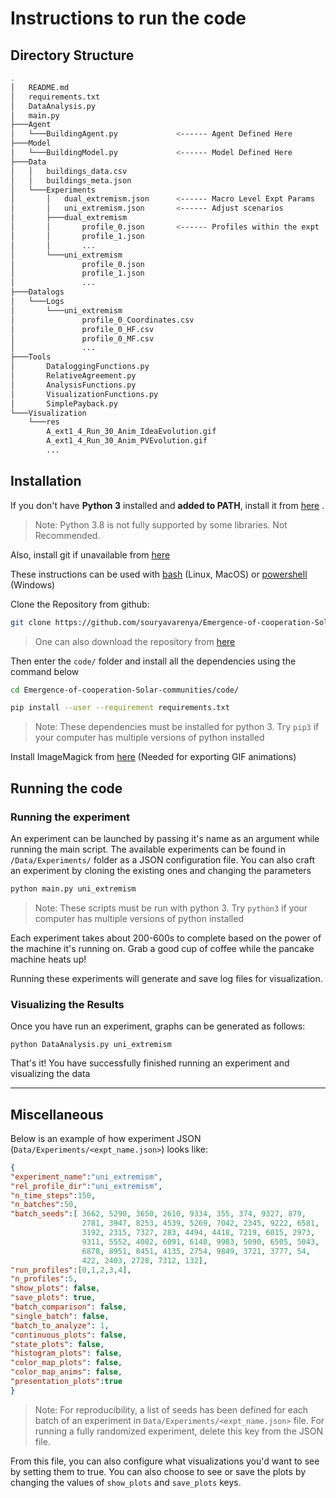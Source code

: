 # Instructions to run the code

## Directory Structure

```bash
.
│   README.md 
│   requirements.txt
│   DataAnalysis.py
│   main.py
├───Agent
│   └───BuildingAgent.py             <------ Agent Defined Here
├───Model 
│   └───BuildingModel.py             <------ Model Defined Here
├───Data
│   │   buildings_data.csv
│   │   buildings_meta.json
│   └───Experiments
│       │   dual_extremism.json      <------ Macro Level Expt Params
│       │   uni_extremism.json       <------ Adjust scenarios
│       ├───dual_extremism
│       │       profile_0.json       <------ Profiles within the expt
│       │       profile_1.json
│       │       ...
│       └───uni_extremism
│               profile_0.json
│               profile_1.json
│               ...
├───Datalogs
│   └───Logs
│       └───uni_extremism
│               profile_0_Coordinates.csv
│               profile_0_HF.csv
│               profile_0_MF.csv
│               ...
├───Tools
│       DataloggingFunctions.py
│       RelativeAgreement.py
│       AnalysisFunctions.py
│       VisualizationFunctions.py
│       SimplePayback.py
└───Visualization
    └───res
        A_ext1_4_Run_30_Anim_IdeaEvolution.gif
        A_ext1_4_Run_30_Anim_PVEvolution.gif
        ...
```

## Installation

If you don't have **Python 3** installed and **added to PATH**, install it from [here](https://www.python.org/downloads/release/python-375/) . 

> Note: Python 3.8 is not fully supported by some libraries. Not Recommended.

Also, install git if unavailable from [here](https://git-scm.com/)

These instructions can be used with <u>bash</u> (Linux, MacOS) or <u>powershell</u> (Windows)

Clone the Repository from github:

```bash
git clone https://github.com/souryavarenya/Emergence-of-cooperation-Solar-communities.git
```

> One can also download the repository from [here](https://github.com/souryavarenya/Emergence-of-cooperation-Solar-communities/archive/master.zip)

Then enter the `code/` folder and install all the dependencies using the command below

```bash
cd Emergence-of-cooperation-Solar-communities/code/

pip install --user --requirement requirements.txt
```

> Note: These dependencies must be installed for python 3. Try `pip3` if your computer has multiple versions of python installed

Install ImageMagick from [here](https://imagemagick.org/script/download.php) (Needed for exporting GIF animations) 

## Running the code

### Running the experiment

An experiment can be launched by passing it's name as an argument while running the main script. The available experiments can be found in `/Data/Experiments/` folder as a JSON configuration file. You can also craft an experiment by cloning the existing ones and changing the parameters

```bash
python main.py uni_extremism
```

> Note: These scripts must be run with python 3. Try `python3` if your computer has multiple versions of python installed

Each experiment takes about 200-600s to complete based on the power of the machine it's running on. Grab a good cup of coffee while the pancake machine heats up!

Running these experiments will generate and save log files for visualization.

### Visualizing the Results

Once you have run an experiment, graphs can be generated as follows:

```
python DataAnalysis.py uni_extremism
```

That's it! You have successfully finished running an experiment and visualizing the data

---

## Miscellaneous

Below is an example of how experiment JSON (`Data/Experiments/<expt_name.json>`) looks like:

```json
{    
"experiment_name":"uni_extremism",    
"rel_profile_dir":"uni_extremism",    
"n_time_steps":150,    
"n_batches":50,
"batch_seeds":[ 3662, 5290, 3650, 2610, 9334, 355, 374, 9327, 879,
                2781, 3947, 8253, 4539, 5269, 7042, 2345, 9222, 6581,
                3192, 2315, 7327, 283, 4494, 4418, 7219, 6015, 2973,
                9311, 5552, 4082, 6091, 6148, 9983, 5090, 6505, 5043,
                6878, 8951, 8451, 4135, 2754, 9849, 3721, 3777, 54,
                422, 2403, 2728, 7312, 132],    
"run_profiles":[0,1,2,3,4],    
"n_profiles":5,    
"show_plots": false,    
"save_plots": true,    
"batch_comparison": false,    
"single_batch": false,    
"batch_to_analyze": 1,    
"continuous_plots": false,    
"state_plots": false,    
"histogram_plots": false,    
"color_map_plots": false,    
"color_map_anims": false,    
"presentation_plots":true
}
```

> Note: For reproducibility, a list of seeds has been defined for each batch of an experiment in `Data/Experiments/<expt_name.json>` file. For running a fully randomized experiment, delete this key from the JSON file.

From this file, you can also configure what visualizations you'd want to see by setting them to true.  You can also choose to see or save the plots by changing the values of `show_plots` and `save_plots` keys.
